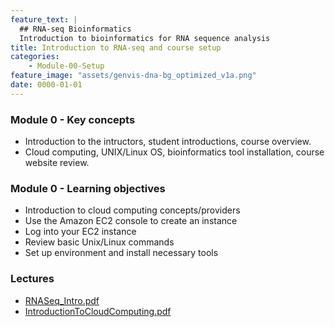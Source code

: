```yaml
---
feature_text: |
  ## RNA-seq Bioinformatics
  Introduction to bioinformatics for RNA sequence analysis
title: Introduction to RNA-seq and course setup
categories:
    - Module-00-Setup
feature_image: "assets/genvis-dna-bg_optimized_v1a.png"
date: 0000-01-01
---
```


### Module 0 - Key concepts

* Introduction to the intructors, student introductions, course overview.
* Cloud computing, UNIX/Linux OS, bioinformatics tool installation, course website review.

### Module 0 - Learning objectives

* Introduction to cloud computing concepts/providers
* Use the Amazon EC2 console to create an instance
* Log into your EC2 instance
* Review basic Unix/Linux commands
* Set up environment and install necessary tools 

### Lectures
* [RNASeq_Intro.pdf](https://github.com/griffithlab/rnabio.org/blob/master/assets/lectures/cbw/2019/RNASeq_Lecture_Module2_IntrotoRNA.pdf)
* [IntroductionToCloudComputing.pdf](https://github.com/griffithlab/rnabio.org/blob/master/assets/lectures/cbw/2019/full/RNASeq_Module0_Lecture.pdf)

